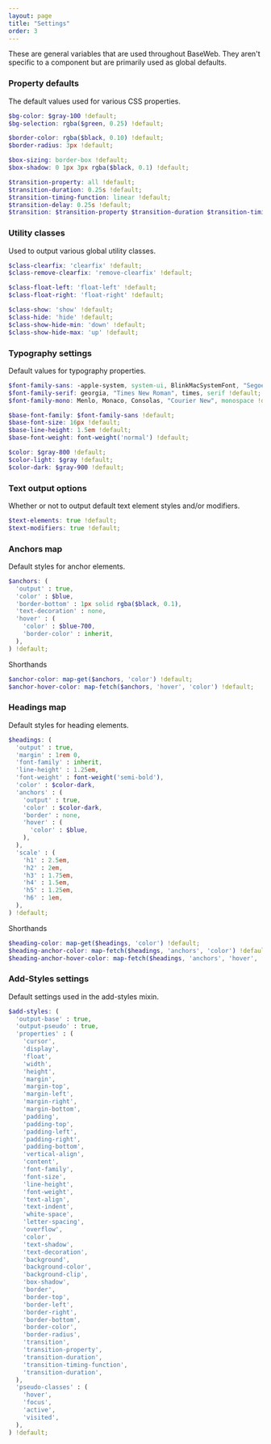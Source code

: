 ```yaml
---
layout: page
title: "Settings"
order: 3
---
```


These are general variables that are used throughout BaseWeb. They aren't specific to a component but are primarily used as global defaults.

<div id="toc" class="toc"></div>

<section id="var-property-defaults" class="docs-item" markdown="1">

### Property defaults

The default values used for various CSS properties.

```scss
$bg-color: $gray-100 !default;
$bg-selection: rgba($green, 0.25) !default;

$border-color: rgba($black, 0.10) !default;
$border-radius: 3px !default;

$box-sizing: border-box !default;
$box-shadow: 0 1px 3px rgba($black, 0.1) !default;

$transition-property: all !default;
$transition-duration: 0.25s !default;
$transition-timing-function: linear !default;
$transition-delay: 0.25s !default;
$transition: $transition-property $transition-duration $transition-timing-function !default;
```

</section><!-- .docs-item -->

<section id="var-utility-classes" class="docs-item" markdown="1">

### Utility classes

Used to output various global utility classes.

```scss
$class-clearfix: 'clearfix' !default;
$class-remove-clearfix: 'remove-clearfix' !default;

$class-float-left: 'float-left' !default;
$class-float-right: 'float-right' !default;

$class-show: 'show' !default;
$class-hide: 'hide' !default;
$class-show-hide-min: 'down' !default;
$class-show-hide-max: 'up' !default;
```

</section><!-- .docs-item -->

<section id="var-typography-settings" class="docs-item" markdown="1">

### Typography settings

Default values for typography properties.

```scss
$font-family-sans: -apple-system, system-ui, BlinkMacSystemFont, "Segoe UI", "Roboto", "Helvetica Neue", Arial, sans-serif !default;
$font-family-serif: georgia, "Times New Roman", times, serif !default;
$font-family-mono: Menlo, Monaco, Consolas, "Courier New", monospace !default;

$base-font-family: $font-family-sans !default;
$base-font-size: 16px !default;
$base-line-height: 1.5em !default;
$base-font-weight: font-weight('normal') !default;

$color: $gray-800 !default;
$color-light: $gray !default;
$color-dark: $gray-900 !default;
```

</section><!-- .docs-item -->

<section id="var-text-output-options" class="docs-item" markdown="1">

### Text output options

Whether or not to output default text element styles and/or modifiers.

```scss
$text-elements: true !default;
$text-modifiers: true !default;
```

</section><!-- .docs-item -->

<section id="map-anchors" class="docs-item" markdown="1">

### Anchors map

Default styles for anchor elements.

```scss
$anchors: (
  'output' : true,
  'color' : $blue,
  'border-bottom' : 1px solid rgba($black, 0.1),
  'text-decoration' : none,
  'hover' : (
    'color' : $blue-700,
    'border-color' : inherit,
  ),
) !default;
```

<p class="subheading">Shorthands</p>

```scss
$anchor-color: map-get($anchors, 'color') !default;
$anchor-hover-color: map-fetch($anchors, 'hover', 'color') !default;
```

</section><!-- .docs-item -->

<section id="map-headings" class="docs-item" markdown="1">

### Headings map

Default styles for heading elements.

```scss
$headings: (
  'output' : true,
  'margin' : 1rem 0,
  'font-family' : inherit,
  'line-height' : 1.25em,
  'font-weight' : font-weight('semi-bold'),
  'color' : $color-dark,
  'anchors' : (
    'output' : true,
    'color' : $color-dark,
    'border' : none,
    'hover' : (
      'color' : $blue,
    ),
  ),
  'scale' : (
    'h1' : 2.5em,
    'h2' : 2em,
    'h3' : 1.75em,
    'h4' : 1.5em,
    'h5' : 1.25em,
    'h6' : 1em,
  ),
) !default;
```

<p class="subheading">Shorthands</p>

```scss
$heading-color: map-get($headings, 'color') !default;
$heading-anchor-color: map-fetch($headings, 'anchors', 'color') !default;
$heading-anchor-hover-color: map-fetch($headings, 'anchors', 'hover', 'color') !default;
```

</section><!-- .docs-item -->

<section id="map-add-styles" class="docs-item" markdown="1">

### Add-Styles settings

Default settings used in the add-styles mixin.

```scss
$add-styles: (
  'output-base' : true,
  'output-pseudo' : true,
  'properties' : (
    'cursor',
    'display',
    'float',
    'width',
    'height',
    'margin',
    'margin-top',
    'margin-left',
    'margin-right',
    'margin-bottom',
    'padding',
    'padding-top',
    'padding-left',
    'padding-right',
    'padding-bottom',
    'vertical-align',
    'content',
    'font-family',
    'font-size',
    'line-height',
    'font-weight',
    'text-align',
    'text-indent',
    'white-space',
    'letter-spacing',
    'overflow',
    'color',
    'text-shadow',
    'text-decoration',
    'background',
    'background-color',
    'background-clip',
    'box-shadow',
    'border',
    'border-top',
    'border-left',
    'border-right',
    'border-bottom',
    'border-color',
    'border-radius',
    'transition',
    'transition-property',
    'transition-duration',
    'transition-timing-function',
    'transition-duration',
  ),
  'pseudo-classes' : (
    'hover',
    'focus',
    'active',
    'visited',
  ),
) !default;
```

</section><!-- .docs-item -->

